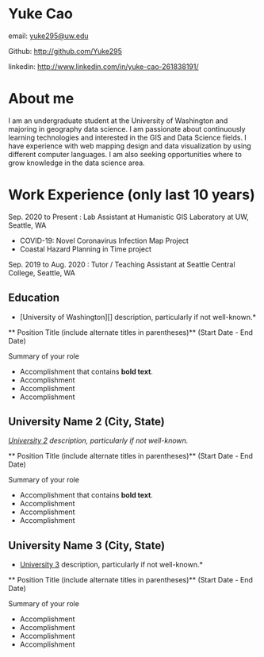 # Yuke Cao

email: yuke295@uw.edu

Github: http://github.com/Yuke295

linkedin: http://www.linkedin.com/in/yuke-cao-261838191/

# About me

I am an undergraduate student at the University of Washington and majoring in geography data science. I am passionate about continuously learning technologies and interested in the GIS and Data Science fields. I have experience with web mapping design and data visualization by using different computer languages. I am also seeking opportunities where to grow knowledge in the data science area.

# Work Experience (only last 10 years)

Sep. 2020 to Present : Lab Assistant at Humanistic GIS Laboratory at UW, Seattle, WA
- COVID-19: Novel Coronavirus Infection Map Project
- Coastal Hazard Planning in Time project

Sep. 2019 to Aug. 2020 : Tutor / Teaching Assistant at Seattle Central College, Seattle, WA

## Education

* [University of Washington][] description, particularly if not well-known.*

** Position Title (include alternate titles in parentheses)** (Start Date - End Date)

Summary of your role

- Accomplishment that contains **bold text**.
- Accomplishment
- Accomplishment
- Accomplishment

## University Name 2 (City, State)
*[University 2][] description, particularly if not well-known.*

** Position Title (include alternate titles in parentheses)** (Start Date - End Date)

Summary of your role

- Accomplishment that contains **bold text**.
- Accomplishment
- Accomplishment
- Accomplishment

## University Name 3 (City, State)
* [University 3][] description, particularly if not well-known.*

** Position Title (include alternate titles in parentheses)** (Start Date - End Date)

Summary of your role

- Accomplishment
- Accomplishment
- Accomplishment
- Accomplishment


[University 1]: http://www.univ1.edu
[University 2]: http://www.univ2.edu
[University 3]: http://www.univ3.edu
